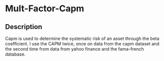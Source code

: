 # Mult-Factor-Capm

<h2> Description </h2>
Capm is used to determine the systematic risk of an asset through the beta coefficient. I use the CAPM twice, once on data from the capm dataset and the second time from data from yahoo finance and the fama-french database.
